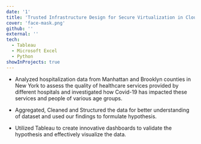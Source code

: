 ```yaml
---
date: '1'
title: 'Trusted Infrastructure Design for Secure Virtualization in Cloud Computing'
cover: 'face-mask.png'
github: ''
external: ''
tech:
  - Tableau
  - Microsoft Excel
  - Python
showInProjects: true
---
```


- Analyzed hospitalization data from Manhattan and Brooklyn counties in New York to assess the quality of healthcare services provided by different hospitals and investigated how Covid-19 has impacted these services and people of various age groups.

- Aggregated, Cleaned and Structured the data for better understanding of dataset and used our findings to formulate hypothesis.

- Utilized Tableau to create innovative dashboards to validate the hypothesis and effectively visualize the data.

